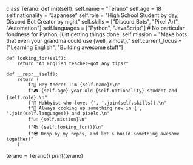 class Terano:
    def __init__(self):
        self.name = "Terano"
        self.age = 18
        self.nationality = "Japanese"
        self.role = "High School Student by day, Discord Bot Creator by night"
        self.skills = ["Discord Bots", "Pixel Art", "Automation"]
        self.languages = ["Python", "JavaScript"]  # No particular fondness for Python, just getting things done.
        self.mission = "Make bots that even your grandma could use (well, almost)."
        self.current_focus = ["Learning English", "Building awesome stuff"]

    def looking_for(self):
        return "An English teacher—got any tips?"

    def __repr__(self):
        return (
            f"👋 Hey there! I'm {self.name}!\n"
            f"🎮 {self.age}-year-old {self.nationality} student and {self.role}.\n"
            f"🔧 Hobbyist who loves {', '.join(self.skills)}.\n"
            f"🚀 Always cooking up something new in {', '.join(self.languages)} and pixels.\n"
            f"📈 {self.mission}\n"
            f"📚 {self.looking_for()}\n"
            f"😎 Drop by my repos, and let's build something awesome together!"
        )

terano = Terano()
print(terano)
